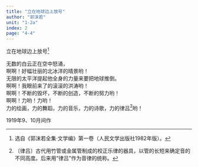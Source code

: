 ```yaml
---
title: "立在地球边上放号"
author: "郭沫若"
unit: "1-2a"
index: 2
page: "4-4"
---
```


立在地球边上放号[^1-a]

无数的白云正在空中怒涌，  
啊啊！好幅壮丽的北冰洋的晴景哟！  
无限的太平洋提起他全身的力量来要把地球推倒。  
啊啊！我眼前来了的滚滚的洪涛哟！  
啊啊！不断的毁坏，不断的创造，不断的努力哟！  
啊啊！力哟！力哟！  
力的绘画，力的舞蹈，力的音乐，力的诗歌，力的律吕[^1-b]哟！  

1919年9、10月间作

[^1-a]:  选自《郭沫若全集·文学编》第一卷（人民文学出版社1982年版）。
[^1-b]:  〔律吕〕古代用竹管或金属管制成的校正乐律的器具，以管的长短来确定音的不同高度。后来用“律吕”作为音律的统称。
